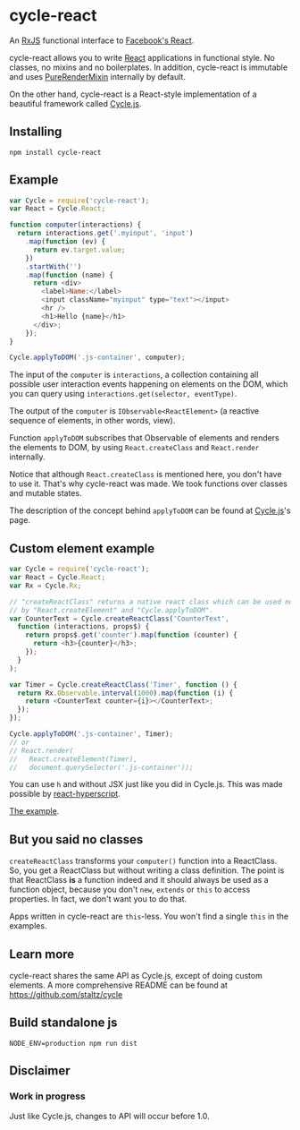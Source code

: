 # cycle-react

An [RxJS](https://github.com/Reactive-Extensions/RxJS) functional interface
to [Facebook's React](http://facebook.github.io/react/).

cycle-react allows you to write [React](https://github.com/facebook/react)
applications in functional style.
No classes, no mixins and no boilerplates. In addition,
cycle-react is immutable and uses
[PureRenderMixin](https://facebook.github.io/react/docs/pure-render-mixin.html)
internally by default.

On the other hand, cycle-react is a React-style implementation of a beautiful
framework called [Cycle.js](https://github.com/staltz/cycle).

## Installing

```
npm install cycle-react
```

## Example

```js
var Cycle = require('cycle-react');
var React = Cycle.React;

function computer(interactions) {
  return interactions.get('.myinput', 'input')
    .map(function (ev) {
      return ev.target.value;
    })
    .startWith('')
    .map(function (name) {
      return <div>
        <label>Name:</label>
        <input className="myinput" type="text"></input>
        <hr />
        <h1>Hello {name}</h1>
      </div>;
    });
}

Cycle.applyToDOM('.js-container', computer);
```

The input of the `computer` is `interactions`, a collection containing all
possible user interaction events happening on elements on the DOM, which you
can query using `interactions.get(selector, eventType)`.

The output of the `computer` is `IObservable<ReactElement>`
(a reactive sequence of elements, in other words, view).

Function `applyToDOM` subscribes that Observable of elements and renders the
elements to DOM, by using `React.createClass` and `React.render` internally.

Notice that although `React.createClass` is mentioned here, you don't have to
use it. That's why cycle-react was made. We took functions over classes
and mutable states.

The description of the concept behind `applyToDOM` can be found at
[Cycle.js](https://github.com/staltz/cycle)'s page.

## Custom element example

```js
var Cycle = require('cycle-react');
var React = Cycle.React;
var Rx = Cycle.Rx;

// "createReactClass" returns a native react class which can be used normally
// by "React.createElement" and "Cycle.applyToDOM".
var CounterText = Cycle.createReactClass('CounterText',
  function (interactions, props$) {
    return props$.get('counter').map(function (counter) {
      return <h3>{counter}</h3>;
    });
  }
);

var Timer = Cycle.createReactClass('Timer', function () {
  return Rx.Observable.interval(1000).map(function (i) {
    return <CounterText counter={i}></CounterText>;
  });
});

Cycle.applyToDOM('.js-container', Timer);
// or
// React.render(
//   React.createElement(Timer),
//   document.querySelector('.js-container'));
```

You can use `h` and without JSX just like you did in Cycle.js.
This was made possible by
[react-hyperscript](https://github.com/mlmorg/react-hyperscript).

[The example](https://github.com/pH200/cycle-react/blob/master/examples/timer/timer.js).

## But you said no classes

`createReactClass` transforms your `computer()` function into a ReactClass. So,
you get a ReactClass but without writing a class definition. The point is that
ReactClass **is** a function indeed and it should always be used as a
function object, because you don't `new`, `extends` or `this` to access
properties. In fact, we don't want you to do that.

Apps written in cycle-react are `this`-less. You won't find a single `this`
in the examples.

## Learn more

cycle-react shares the same API as Cycle.js, except of doing custom elements.
A more comprehensive README can be found at
https://github.com/staltz/cycle

## Build standalone js

```
NODE_ENV=production npm run dist
```

## Disclaimer

### Work in progress

Just like Cycle.js, changes to API will occur before 1.0.
